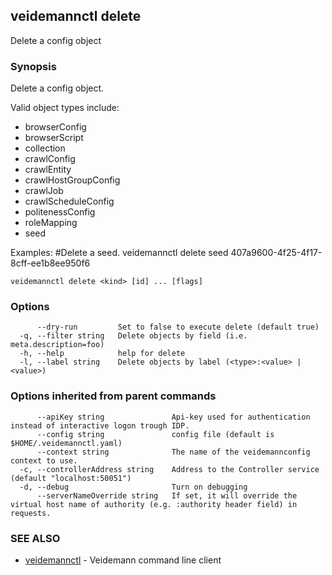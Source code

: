 ## veidemannctl delete

Delete a config object

### Synopsis

Delete a config object.

Valid object types include:
  * browserConfig
  * browserScript
  * collection
  * crawlConfig
  * crawlEntity
  * crawlHostGroupConfig
  * crawlJob
  * crawlScheduleConfig
  * politenessConfig
  * roleMapping
  * seed

Examples:
  #Delete a seed.
  veidemannctl delete seed 407a9600-4f25-4f17-8cff-ee1b8ee950f6

```
veidemannctl delete <kind> [id] ... [flags]
```

### Options

```
      --dry-run         Set to false to execute delete (default true)
  -q, --filter string   Delete objects by field (i.e. meta.description=foo)
  -h, --help            help for delete
  -l, --label string    Delete objects by label (<type>:<value> | <value>)
```

### Options inherited from parent commands

```
      --apiKey string               Api-key used for authentication instead of interactive logon trough IDP.
      --config string               config file (default is $HOME/.veidemannctl.yaml)
      --context string              The name of the veidemannconfig context to use.
  -c, --controllerAddress string    Address to the Controller service (default "localhost:50051")
  -d, --debug                       Turn on debugging
      --serverNameOverride string   If set, it will override the virtual host name of authority (e.g. :authority header field) in requests.
```

### SEE ALSO

* [veidemannctl](veidemannctl.md)	 - Veidemann command line client


